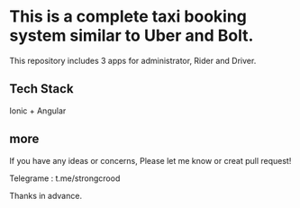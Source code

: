 # This is a complete taxi booking system similar to Uber and Bolt.

This repository includes 3 apps for administrator, Rider and Driver.

## Tech Stack

Ionic + Angular

## more

If you have any ideas or concerns, Please let me know or creat pull request!

Telegrame : t.me/strongcrood

Thanks in advance.

